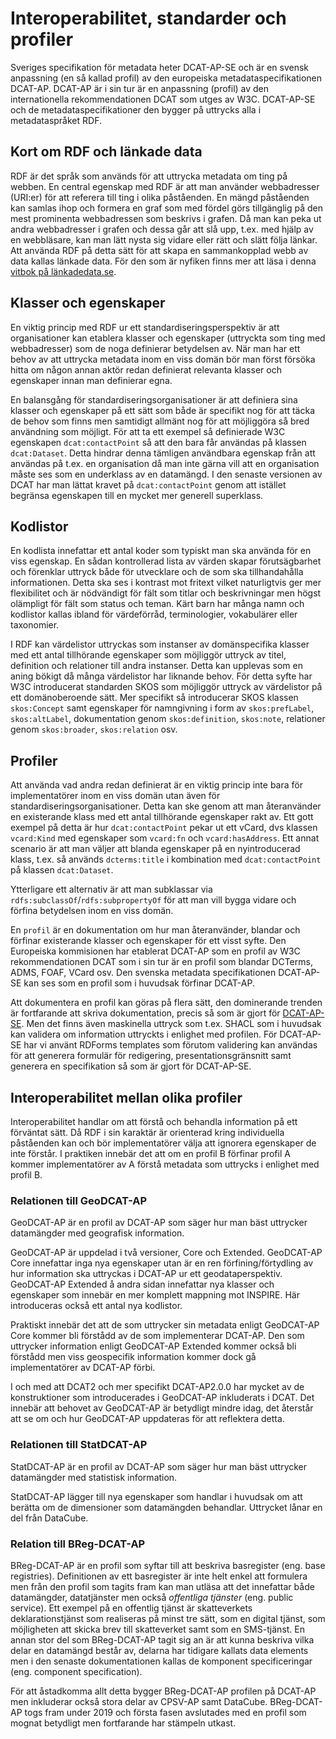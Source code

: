 # Interoperabilitet, standarder och profiler

Sveriges specifikation för metadata heter DCAT-AP-SE och är en svensk anpassning (en så kallad profil) av den europeiska metadataspecifikationen DCAT-AP. DCAT-AP är i sin tur är en anpassning (profil) av den internationella rekommendationen DCAT som utges av W3C. DCAT-AP-SE och de metadataspecifikationer den bygger på uttrycks alla i metadataspråket RDF.

## Kort om RDF och länkade data
RDF är det språk som används för att uttrycka metadata om ting på webben. En central egenskap med RDF är att man använder webbadresser (URI:er) för att referera till ting i olika påståenden. En mängd påståenden kan samlas ihop och formera en graf som med fördel görs tillgänglig på den mest prominenta webbadressen som beskrivs i grafen. Då man kan peka ut andra webbadresser i grafen och dessa går att slå upp, t.ex. med hjälp av en webbläsare, kan man lätt nysta sig vidare eller rätt och slätt följa länkar. Att använda RDF på detta sätt för att skapa en sammankopplad webb av data kallas länkade data. För den som är nyfiken finns mer att läsa i denna [vitbok på länkadedata.se](https://lankadedata.se/vitbok/).

## Klasser och egenskaper
En viktig princip med RDF ur ett standardiseringsperspektiv är att organisationer kan etablera klasser och egenskaper (uttryckta som ting med webbadresser) som de noga definierar betydelsen av. När man har ett behov av att uttrycka metadata inom en viss domän bör man först försöka hitta om någon annan aktör redan definierat relevanta klasser och egenskaper innan man definierar egna.

En balansgång för standardiseringsorganisationer är att definiera sina klasser och egenskaper på ett sätt som både är specifikt nog för att täcka de behov som finns men samtidigt allmänt nog för att möjliggöra så bred användning som möjligt. För att ta ett exempel så definierade W3C egenskapen `dcat:contactPoint` så att den bara får användas på klassen `dcat:Dataset`. Detta hindrar denna tämligen användbara egenskap från att användas på t.ex. en organisation då man inte gärna vill att en organisation måste ses som en underklass av en datamängd. I den senaste versionen av DCAT har man lättat kravet på `dcat:contactPoint` genom att istället begränsa egenskapen till en mycket mer generell superklass.

## Kodlistor
En kodlista innefattar ett antal koder som typiskt man ska använda för en viss egenskap. En sådan kontrollerad lista av värden skapar förutsägbarhet och förenklar uttryck både för utvecklare och de som ska tillhandahålla informationen. Detta ska ses i kontrast mot fritext vilket naturligtvis ger mer flexibilitet och är nödvändigt för fält som titlar och beskrivningar men högst olämpligt för fält som status och teman. Kärt barn har många namn och kodlistor kallas ibland för värdeförråd, terminologier, vokabulärer eller taxonomier.

I RDF kan värdelistor uttryckas som instanser av domänspecifika klasser med ett antal tillhörande egenskaper som möjliggör uttryck av titel, definition och relationer till andra instanser. Detta kan upplevas som en aning bökigt då många värdelistor har liknande behov. För detta syfte har W3C introducerat standarden SKOS som möjliggör uttryck av värdelistor på ett domänoberoende sätt. Mer specifikt så introducerar SKOS klassen `skos:Concept` samt egenskaper för namngivning i form av `skos:prefLabel`, `skos:altLabel`, dokumentation genom `skos:definition`, `skos:note`, relationer genom `skos:broader`, `skos:relation` osv.

## Profiler
Att använda vad andra redan definierat är en viktig princip inte bara för implementatörer inom en viss domän utan även för standardiseringsorganisationer. Detta kan ske genom att man återanvänder en existerande klass med ett antal tillhörande egenskaper rakt av. Ett gott exempel på detta är hur `dcat:contactPoint` pekar ut ett vCard, dvs klassen `vcard:Kind` med egenskaper som `vcard:fn` och `vcard:hasAddress`. Ett annat scenario är att man väljer att blanda egenskaper på en nyintroducerad klass, t.ex. så används `dcterms:title` i kombination med `dcat:contactPoint` på klassen `dcat:Dataset`.

Ytterligare ett alternativ är att man subklassar via `rdfs:subclassOf`/`rdfs:subpropertyOf` för att man vill bygga vidare och förfina betydelsen inom en viss domän.

En `profil` är en dokumentation om hur man återanvänder, blandar och förfinar existerande klasser och egenskaper för ett visst syfte. Den Europeiska kommisionen har etablerat DCAT-AP som en profil av W3C rekommendationen DCAT som i sin tur är en profil som blandar DCTerms, ADMS, FOAF, VCard osv. Den svenska metadata specifikationen DCAT-AP-SE kan ses som en profil som i huvudsak förfinar DCAT-AP.

Att dokumentera en profil kan göras på flera sätt, den dominerande trenden är fortfarande att skriva dokumentation, precis så som är gjort för [DCAT-AP-SE](../sv). Men det finns även maskinella uttryck som t.ex. SHACL som i huvudsak kan validera om information uttryckts i enlighet med profilen. För DCAT-AP-SE har vi använt RDForms templates som förutom validering kan användas för att generera formulär för redigering, presentationsgränsnitt samt generera en specifikation så som är gjort för DCAT-AP-SE.

## Interoperabilitet mellan olika profiler

Interoperabilitet handlar om att förstå och behandla information på ett förväntat sätt. Då RDF i sin karaktär är orienterad kring individuella påståenden kan och bör implementatörer välja att ignorera egenskaper de inte förstår. I praktiken innebär det att om en profil B förfinar profil A kommer implementatörer av A förstå metadata som uttrycks i enlighet med profil B.

### Relationen till GeoDCAT-AP
GeoDCAT-AP är en profil av DCAT-AP som säger hur man bäst uttrycker datamängder med geografisk information.

GeoDCAT-AP är uppdelad i två versioner, Core och Extended. GeoDCAT-AP Core innefattar inga nya egenskaper utan är en ren förfining/förtydling av hur information ska uttryckas i DCAT-AP ur ett geodataperspektiv. GeoDCAT-AP Extended å andra sidan innefattar nya klasser och egenskaper som innebär en mer komplett mappning mot INSPIRE. Här introduceras också ett antal nya kodlistor.

Praktiskt innebär det att de som uttrycker sin metadata enligt GeoDCAT-AP Core kommer bli förstådd av de som implementerar DCAT-AP. Den som uttrycker information enligt GeoDCAT-AP Extended kommer också bli förstådd men viss geospecifik information kommer dock gå implementatörer av DCAT-AP förbi.

I och med att DCAT2 och mer specifikt DCAT-AP2.0.0 har mycket av de konstruktioner som introducerades i GeoDCAT-AP inkluderats i DCAT. Det innebär att behovet av GeoDCAT-AP är betydligt mindre idag, det återstår att se om och hur GeoDCAT-AP uppdateras för att reflektera detta.

### Relationen till StatDCAT-AP
StatDCAT-AP är en profil av DCAT-AP som säger hur man bäst uttrycker datamängder med statistisk information.

StatDCAT-AP lägger till nya egenskaper som handlar i huvudsak om att berätta om de dimensioner som datamängden behandlar. Uttrycket lånar en del från DataCube.

### Relation till BReg-DCAT-AP
BReg-DCAT-AP är en profil som syftar till att beskriva basregister (eng. base registries). Definitionen av ett basregister är inte helt enkel att formulera men från den profil som tagits fram kan man utläsa att det innefattar både datamängder, datatjänster men också *offentliga tjänster* (eng. public service). Ett exempel på en offentlig tjänst är skatteverkets deklarationstjänst som realiseras på minst tre sätt, som en digital tjänst, som möjligheten att skicka brev till skatteverket samt som en SMS-tjänst. En annan stor del som BReg-DCAT-AP tagit sig an är att kunna beskriva vilka delar en datamängd består av, delarna har tidigare kallats data elements men i den senaste dokumentationen kallas de komponent specificeringar (eng. component specification).

För att åstadkomma allt detta bygger BReg-DCAT-AP profilen på DCAT-AP men inkluderar också stora delar av CPSV-AP samt DataCube. BReg-DCAT-AP togs fram under 2019 och första fasen avslutades med en profil som mognat betydligt men fortfarande har stämpeln utkast.
